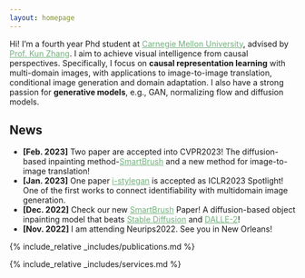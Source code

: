 ```yaml
---
layout: homepage
---
```




Hi! I’m a fourth year Phd student at <a href="https://www.cmu.edu/" style="color:#71b07b;">Carnegie Mellon University</a>, advised by <a href="https://www.andrew.cmu.edu/user/kunz1/" style="color:#71b07b;">Prof. Kun Zhang</a>. I aim to achieve visual intelligence from causal perspectives. Specifically, I focus on **causal representation learning** with multi-domain images, with applications to image-to-image translation, conditional image generation and domain adaptation. I also have a strong passion for **generative models**, e.g., GAN, normalizing flow and diffusion models. 



## News

- **[Feb. 2023]** Two paper are accepted into CVPR2023! The diffusion-based inpainting method-<a href="https://arxiv.org/pdf/2212.05034.pdf" style="color:#71b07b;">SmartBrush</a> and a new method for image-to-image translation!
- **[Jan. 2023]** One paper <a href="https://openreview.net/pdf?id=U2g8OGONA_V" style="color:#71b07b;">i-stylegan</a> is accepted as ICLR2023 Spotlight! One of the first works to connect identifiability with multidomain image generation.
- **[Dec. 2022]** Check our new <a href="https://arxiv.org/pdf/2212.05034.pdf" style="color:#71b07b;">SmartBrush</a> Paper! A diffusion-based object inpainting model that beats <a href="https://stablediffusionweb.com/" style="color:#71b07b;"> Stable Diffusion</a> and <a href="https://openai.com/product/dall-e-2" style="color:#71b07b;">DALLE-2</a>!
- **[Nov. 2022]** I am attending Neurips2022. See you in New Orleans!

{% include_relative _includes/publications.md %}

{% include_relative _includes/services.md %}
